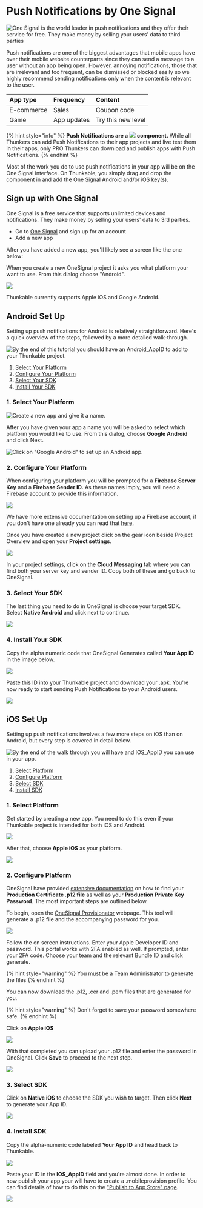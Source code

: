 # Push Notifications by One Signal

![One Signal is the world leader in push notifications and they offer their service for free. They make money by selling your users&apos; data to third parties](.gitbook/assets/onesignaldemo.png)

Push notifications are one of the biggest advantages that mobile apps have over their mobile website counterparts since they can send a message to a user without an app being open. However, annoying notifications, those that are irrelevant and too frequent, can be dismissed or blocked easily so we highly recommend sending notifications only when the content is relevant to the user.

| App type | Frequency | Content |
| :--- | :--- | :--- |
| E-commerce | Sales | Coupon code |
| Game | App updates | Try this new level |

{% hint style="info" %}
**Push Notifications are a** ![](.gitbook/assets/pro.png) **component.** While all Thunkers can add Push Notifications to their app projects and live test them in their apps, only PRO Thunkers can download and publish apps with Push Notifications.
{% endhint %}

Most of the work you do to use push notifications in your app will be on the One Signal interface. On Thunkable, you simply drag and drop the component in and add the One Signal Android and/or iOS key\(s\).

## Sign up with One Signal

One Signal is a free service that supports unlimited devices and notifications. They make money by selling your users' data to 3rd parties.

* Go to [One Signal](https://onesignal.com/) and sign up for an account
* Add a new app

After you have added a new app, you'll likely see a screen like the one below:

When you create a new OneSignal project it asks you what platform your want to use. From this dialog choose "Android".

![](.gitbook/assets/screen-shot-2019-04-30-at-9.47.44-am.png)

Thunkable currently supports Apple iOS and Google Android.

## Android Set Up

Setting up push notifications for Android is relatively straightforward. Here's a quick overview of the steps, followed by a more detailed walk-through.

![By the end of this tutorial you should have an Android\_AppID to add to your Thunkable project.](.gitbook/assets/android.png)

1. [Select Your Platform](push-notifications-by-one-signal.md#1-choose-the-android-platform)
2. [Configure Your Platform](push-notifications-by-one-signal.md#2-set-up-a-firebase-project)
3. [Select Your SDK](push-notifications-by-one-signal.md#3-select-your-sdk)
4. [Install Your SDK](push-notifications-by-one-signal.md#5-install-your-sdk)

### 1. Select Your Platform

![Create a new app and give it a name.](.gitbook/assets/screenshot-2019-05-01-at-11.20.30.png)

After you have given your app a name you will be asked to select which platform you would like to use. From this dialog, choose **Google Android** and click Next.

![Click on &quot;Google Android&quot; to set up an Android app.](.gitbook/assets/screen-shot-2019-04-30-at-9.47.44-am.png)

### 2. Configure Your Platform

When configuring your platform you will be prompted for a **Firebase Server Key** and a **Firebase Sender ID.** As these names imply, you will need a Firebase account to provide this information.

![](.gitbook/assets/screenshot-2019-05-01-at-11.21.33.png)

We have more extensive documentation on setting up a Firebase account, if you don't have one already you can read that [here](realtime-db.md#set-up-your-own-firebase-account).

Once you have created a new project click on the gear icon beside Project Overview and open your **Project settings**.

![](.gitbook/assets/screenshot-2019-05-01-at-11.23.28.png)

In your project settings, click on the **Cloud Messaging** tab where you can find both your server key and sender ID. Copy both of these and go back to OneSignal.

### 3. Select Your SDK

The last thing you need to do in OneSignal is choose your target SDK. Select **Native Android** and click next to continue. 

![](.gitbook/assets/screenshot-2019-05-01-at-11.32.34.png)

### 4. Install Your SDK

Copy the alpha numeric code that OneSignal Generates called **Your App ID** in the image below.

![](.gitbook/assets/screenshot-2019-05-01-at-11.34.39.png)

Paste this ID into your Thunkable project and download your .apk. You're now ready to start sending Push Notifications to your Android users.

![](.gitbook/assets/android.png)

##  iOS Set Up

Setting up push notifications involves a few more steps on iOS than on Android, but every step is covered in detail below. 

![By the end of the walk through you will have and IOS\_AppID you can use in your app.](.gitbook/assets/ios.png)

1. [Select Platform](push-notifications-by-one-signal.md#1-select-platform)
2. [Configure Platform](push-notifications-by-one-signal.md#2-configure-platform)
3. [Select SDK](push-notifications-by-one-signal.md#3-select-sdk)
4. [Install SDK](push-notifications-by-one-signal.md#4-install-sdk)

### 1. Select Platform

Get started by creating a new app. You need to do this even if your Thunkable project is intended for both iOS and Android. 

![](.gitbook/assets/newapp.png)

After that, choose **Apple iOS** as your platform.

![](.gitbook/assets/screenshot-2019-05-01-at-13.13.07.png)

### 2. Configure Platform

OneSignal have provided [extensive documentation](https://documentation.onesignal.com/docs/generate-an-ios-push-certificate) on how to find your **Production Certificate .p12 file** as well as your **Production Private Key Password**. The most important steps are outlined below.

To begin, open the [OneSignal Provisionator](https://onesignal.com/provisionator) webpage. This tool will generate a .p12 file and the accompanying password for you.

![](.gitbook/assets/onesignalportal.png)

Follow the on screen instructions. Enter your Apple Developer ID and password. This portal works with 2FA enabled as well. If prompted, enter your 2FA code. Choose your team and the relevant Bundle ID and click generate. 

{% hint style="warning" %}
You must be a Team Administrator to generate the files
{% endhint %}

You can now download the .p12, .cer and .pem files that are generated for you.

{% hint style="warning" %}
Don't forget to save your password somewhere safe.
{% endhint %}

Click on **Apple iOS** 

![](.gitbook/assets/screenshot-2019-05-01-at-13.31.08.png)

With that completed you can upload your .p12 file and enter the password in OneSignal. Click **Save** to proceed to the next step.

![](.gitbook/assets/screenshot-2019-05-01-at-13.17.37.png)

### 3. Select SDK

Click on **Native iOS**  to choose the SDK you wish to target. Then click **Next** to generate your App ID.

![](.gitbook/assets/screenshot-2019-05-01-at-13.17.49.png)

### 4. Install SDK

Copy the alpha-numeric code labeled **Your App ID** and head back to Thunkable.

![](.gitbook/assets/screenshot-2019-05-01-at-13.19.03.png)

Paste your ID in the **IOS\_AppID** field and you're almost done. In order to now publish your app your will have to create a .mobileprovision profile. You can find details of how to do this on the ["Publish to App Store" page](publish-to-app-store-ios.md#adding-push-notifications).

![](.gitbook/assets/screenshot-2019-05-01-at-13.19.25.png)

